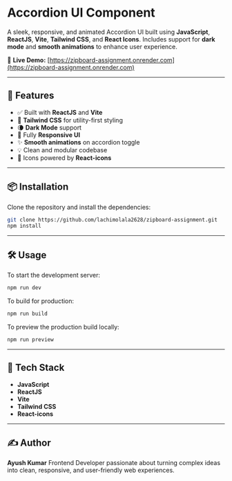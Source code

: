 # Accordion UI Component

A sleek, responsive, and animated Accordion UI built using **JavaScript**, **ReactJS**, **Vite**, **Tailwind CSS**, and **React Icons**. Includes support for **dark mode** and **smooth animations** to enhance user experience.

🔗 **Live Demo:** [https://zipboard-assignment.onrender.com](https://zipboard-assignment.onrender.com)

---

## 🚀 Features

- ✅ Built with **ReactJS** and **Vite**
- 🎨 **Tailwind CSS** for utility-first styling
- 🌘 **Dark Mode** support
- 📱 Fully **Responsive UI**
- ✨ **Smooth animations** on accordion toggle
- 💡 Clean and modular codebase
- 🔧 Icons powered by **React-icons**

---

## 📦 Installation

Clone the repository and install the dependencies:

```bash
git clone https://github.com/lachimolala2628/zipboard-assignment.git
npm install
````

---

## 🛠️ Usage

To start the development server:

```bash
npm run dev
```

To build for production:

```bash
npm run build
```

To preview the production build locally:

```bash
npm run preview
```

---

## 🧰 Tech Stack

* **JavaScript**
* **ReactJS**
* **Vite**
* **Tailwind CSS**
* **React-icons**

---

## ✍️ Author

**Ayush Kumar**
Frontend Developer passionate about turning complex ideas into clean, responsive, and user-friendly web experiences.